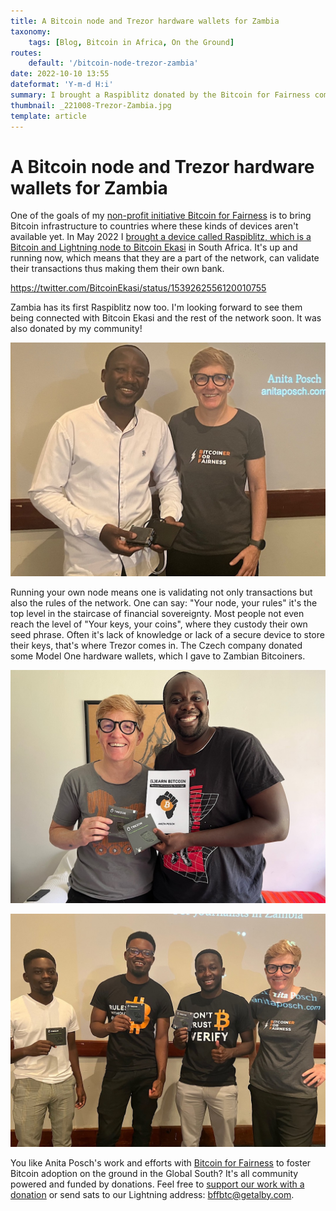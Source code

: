 ```yaml
---
title: A Bitcoin node and Trezor hardware wallets for Zambia
taxonomy:
    tags: [Blog, Bitcoin in Africa, On the Ground]
routes:
    default: '/bitcoin-node-trezor-zambia'
date: 2022-10-10 13:55
dateformat: 'Y-m-d H:i'
summary: I brought a Raspiblitz donated by the Bitcoin for Fairness community and some hardware wallets donated by Trezor to Zambia.
thumbnail: _221008-Trezor-Zambia.jpg
template: article
---
```


# A Bitcoin node and Trezor hardware wallets for Zambia

One of the goals of my [non-profit initiative Bitcoin for Fairness](https://bffbtc.org) is to bring Bitcoin infrastructure to countries where these kinds of devices aren't available yet. In May 2022 I [brought a device called Raspiblitz, which is a Bitcoin and Lightning node to Bitcoin Ekasi](https://bffbtc.org/lightning-node-south-africa/) in South Africa. It's up and running now, which means that they are a part of the network, can validate their transactions thus making them their own bank. 

https://twitter.com/BitcoinEkasi/status/1539262556120010755

Zambia has its first Raspiblitz now too. I'm looking forward to see them being connected with Bitcoin Ekasi and the rest of the network soon. It was also donated by my community! 

![I brought the first Bitcoin and Lightning node to Zambia (at least I believe its the first)](_221008-Raspiblitz-Zambia.jpg)

Running your own node means one is validating not only transactions but also the rules of the network. One can say: "Your node, your rules" it's the top level in the staircase of financial sovereignty. Most people not even reach the level of "Your keys, your coins", where they custody their own seed phrase. Often it's lack of knowledge or lack of a secure device to store their keys, that's where Trezor comes in. The Czech company donated some Model One hardware wallets, which I gave to Zambian Bitcoiners.

![The only copy of my book that I had on me went to Dabz with two Trezors.](_2022-10-05-Trezor-Zambia-1.jpg)

![Trezor hardware wallets for Zambia](_221008-Trezor-Zambia.jpg)

You like Anita Posch's work and efforts with [Bitcoin for Fairness](https://bffbtc.org) to foster Bitcoin adoption on the ground in the Global South? It's all community powered and funded by donations. Feel free to [support our work with a donation](https://anita.link/donate) or send sats to our Lightning address: bffbtc@getalby.com.